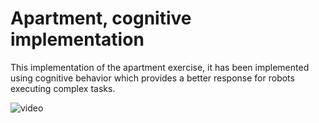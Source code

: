 # Apartment, cognitive implementation

This implementation of the apartment exercise, it has been implemented using cognitive behavior which provides a better response for robots executing complex tasks. 


![video](https://www.youtube.com/watch?v=3u2zh0XNpuo)
